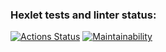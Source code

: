 ### Hexlet tests and linter status:
[![Actions Status](https://github.com/victandry/frontend-project-11/workflows/hexlet-check/badge.svg)](https://github.com/victandry/frontend-project-11/actions)
[![Maintainability](https://api.codeclimate.com/v1/badges/d4a490d96d0a9e191a6b/maintainability)](https://codeclimate.com/github/victandry/frontend-project-11/maintainability)